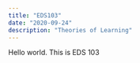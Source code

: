 ```yaml
---
title: "EDS103"
date: "2020-09-24"
description: "Theories of Learning"
---
```


Hello world. This is EDS 103


